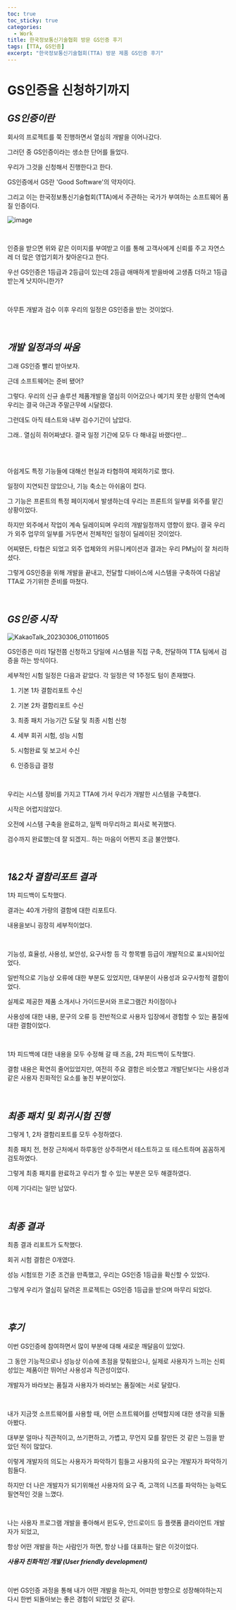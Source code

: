 ```yaml
---
toc: true
toc_sticky: true
categories:
  - Work
title: 한국정보통신기술협회 방문 GS인증 후기
tags: [TTA, GS인증]
excerpt: "한국정보통신기술협회(TTA) 방문 제품 GS인증 후기"
---
```


# GS인증을 신청하기까지

## ***GS인증이란***

회사의 프로젝트를 쭉 진행하면서 열심히 개발을 이어나갔다.

그러던 중 GS인증이라는 생소한 단어를 들었다.

우리가 그것을 신청해서 진행한다고 한다.

GS인증에서 GS란 'Good Software'의 약자이다.

그리고 이는 한국정보통신기술협회(TTA)에서 주관하는 국가가 부여하는 소프트웨어 품질 인증이다.

![image](https://user-images.githubusercontent.com/57826388/223132043-84e9c9f3-5ea6-43ec-8cf8-88ecc2da8fee.png)

<br>

인증을 받으면 위와 같은 이미지를 부여받고 이를 통해 고객사에게 신뢰를 주고 자연스레 더 많은 영업기회가 찾아온다고 한다.

우선 GS인증은 1등급과 2등급이 있는데 2등급 애매하게 받을바에 고생좀 더하고 1등급 받는게 낫지아니한가?

<br>

아무튼 개발과 검수 이후 우리의 일정은 GS인증을 받는 것이었다.

<br>

## ***개발 일정과의 싸움***

 그래 GS인증 빨리 받아보자.

 근데 소프트웨어는 준비 됐어?

 그렇다. 우리의 신규 솔루션 제품개발을 열심히 이어갔으나 예기치 못한 상황의 연속에 우리는 결국 야근과 주말근무에 시달렸다.

 그런데도 아직 테스트와 내부 검수기간이 남았다.

 그래.. 열심히 쥐어짜냈다. 결국 일정 기간에 모두 다 해내길 바랬다만...

<br>

<br>

 아쉽게도 특정 기능들에 대해선 현실과 타협하여 제외하기로 했다.

 일정이 지연되진 않았으나, 기능 축소는 아쉬움이 컸다.

 그 기능은 프론트의 특정 페이지에서 발생하는데 우리는 프론트의 일부를 외주를 맡긴 상황이었다.

 하지만 외주에서 작업이 계속 딜레이되며 우리의 개발일정까지 영향이 왔다. 결국 우리가 외주 업무의 일부를 거두면서 전체적인 일정이 딜레이된 것이었다.

 어찌됐든, 타협은 되었고 외주 업체와의 커뮤니케이션과 결과는 우리 PM님이 잘 처리하셨다.

 그렇게 GS인증을 위해 개발을 끝내고, 전달할 디바이스에 시스템을 구축하여 다음날 TTA로 가기위한 준비를 마쳤다.

<br>

## ***GS인증 시작***

![KakaoTalk_20230306_011011605](https://user-images.githubusercontent.com/57826388/223148845-045d864c-a955-4097-8c39-c5dfa60cbacb.jpg)

GS인증은 미리 1달전쯤 신청하고 당일에 시스템을 직접 구축, 전달하여 TTA 팀에서 검증을 하는 방식이다.

세부적인 시험 일정은 다음과 같았다.
각 일정은 약 1주정도 텀이 존재했다. 

1. 기본 1차 결함리포트 수신

2. 기본 2차 결함리포트 수신

3. 최종 패치 가능기간 도달 및 최종 시험 신청

4. 세부 회귀 시험, 성능 시험

5. 시험완료 및 보고서 수신

6. 인증등급 결정

<br>


우리는 시스템 장비를 가지고 TTA에 가서 우리가 개발한 시스템을 구축했다.

시작은 어렵지않았다.

오전에 시스템 구축을 완료하고, 일찍 마무리하고 회사로 복귀했다.

검수까지 완료했는데 잘 되겠지.. 하는 마음이 어쩐지 조금 불안했다.

<br>

## ***1&2차 결함리포트 결과***

1차 피드백이 도착했다.

결과는 40개 가량의 결함에 대한 리포트다.

내용을보니 굉장히 세부적이었다.

<br>

기능성, 효율성, 사용성, 보안성, 요구사항 등 각 항목별 등급이 개발적으로 표시되어있었다.

일반적으로 기능상 오류에 대한 부분도 있었지만, 대부분이 사용성과 요구사항적 결함이었다.

실제로 제공한 제품 소개서나 가이드문서와 프로그램간 차이점이나

사용성에 대한 내용, 문구의 오류 등 전반적으로 사용자 입장에서 경험할 수 있는 품질에 대한 결함이었다.

<br>

1차 피드백에 대한 내용을 모두 수정해 갈 때 즈음, 2차 피드백이 도착했다.

결함 내용은 확연히 줄어있었지만, 여전히 주요 결함은 비슷했고 개발단보다는 사용성과 같은 사용자 친화적인 요소를 놓친 부분이었다.

<br>

## ***최종 패치 및 회귀시험 진행***

그렇게 1, 2차 결함리포트를 모두 수정하였다.

최종 패치 전, 현장 근처에서 하루동안 상주하면서 테스트하고 또 테스트하며 꼼꼼하게 검토하였다.

그렇게 최종 패치를 완료하고 우리가 할 수 있는 부분은 모두 해결하였다.

이제 기다리는 일만 남았다.

<br>

## ***최종 결과***

최종 결과 리포트가 도착했다.

회귀 시험 결함은 0개였다.

성능 시험또한 기준 조건을 만족했고, 우리는 GS인증 1등급을 확신할 수 있었다.

그렇게 우리가 열심히 달려온 프로젝트는 GS인증 1등급을 받으며 마무리 되었다.

<br>

## ***후기***

이번 GS인증에 참여하면서 많이 부분에 대해 새로운 깨달음이 있었다.

그 동안 기능적으로나 성능상 이슈에 초점을 맞춰왔으나, 실제로 사용자가 느끼는 신뢰성있는 제품이란 뛰어난 사용성과 직관성이었다.

개발자가 바라보는 품질과 사용자가 바라보는 품질에는 서로 달랐다.

<br>

내가 지금껏 소프트웨어를 사용할 때, 어떤 소프트웨어를 선택할지에 대한 생각을 되돌아봤다.

대부분 얼마나 직관적이고, 쓰기편하고, 가볍고, 무언지 모를 잘만든 것 같은 느낌을 받았던 적이 많았다.

이렇게 개발자의 의도는 사용자가 파악하기 힘들고 사용자의 요구는 개발자가 파악하기 힘들다.

하지만 더 나은 개발자가 되기위해선 사용자의 요구 즉, 고객의 니즈를 파악하는 능력도 필연적인 것을 느꼈다.

<br>

나는 사용자 프로그램 개발을 좋아해서 윈도우, 안드로이드 등 플랫폼 클라이언트 개발자가 되었고,

항상 어떤 개발을 하는 사람인가 하면, 항상 나를 대표하는 말은 이것이었다.

***사용자 친화적인 개발 (User friendly development)***

<br>

이번 GS인증 과정을 통해 내가 어떤 개발을 하는지, 어떠한 방향으로 성장해야하는지 다시 한번 되돌아보는 좋은 경험이 되었던 것 같다.





